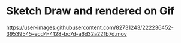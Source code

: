 # Sketch Draw and rendered on Gif


https://user-images.githubusercontent.com/82731243/222236452-39539545-ecd4-4128-bc7d-a6d32a221b7d.mov


